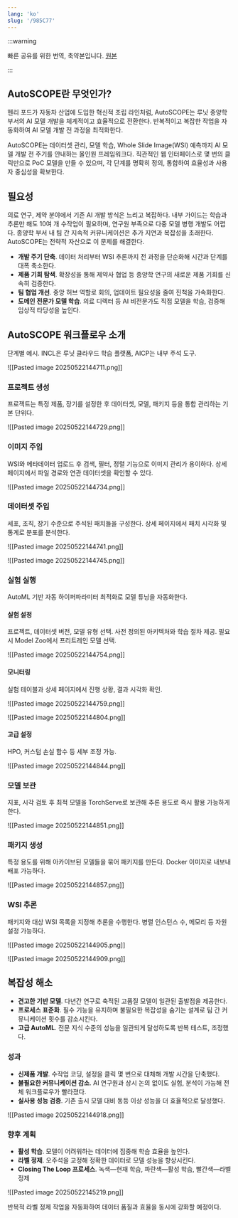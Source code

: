 ```yaml
---
lang: 'ko'
slug: '/985C77'
---
```


:::warning

빠른 공유를 위한 번역, 축약본입니다. [원본](https://medium.com/lunit/intelligent-cloud-part-1-introduction-to-lunits-cloud-deep-learning-platform-for-efficient-94fd2da2a3f2)

:::

## AutoSCOPE란 무엇인가?

헨리 포드가 자동차 산업에 도입한 혁신적 조립 라인처럼, AutoSCOPE는 루닛 종양학 부서의 AI 모델 개발을 체계적이고 효율적으로 전환한다. 반복적이고 복잡한 작업을 자동화하여 AI 모델 개발 전 과정을 최적화한다.

AutoSCOPE는 데이터셋 관리, 모델 학습, Whole Slide Image(WSI) 예측까지 AI 모델 개발 전 주기를 안내하는 올인원 프레임워크다. 직관적인 웹 인터페이스로 몇 번의 클릭만으로 PoC 모델을 만들 수 있으며, 각 단계를 명확히 정의, 통합하여 효율성과 사용자 중심성을 확보한다.

## 필요성

의료 연구, 제약 분야에서 기존 AI 개발 방식은 느리고 복잡하다. 내부 가이드는 학습과 추론만 해도 10여 개 수작업이 필요하며, 연구원 부족으로 다중 모델 병행 개발도 어렵다. 종양학 부서 내 팀 간 지속적 커뮤니케이션은 추가 지연과 복잡성을 초래한다. AutoSCOPE는 전략적 자산으로 이 문제를 해결한다.

- **개발 주기 단축**. 데이터 처리부터 WSI 추론까지 전 과정을 단순화해 시간과 단계를 대폭 축소한다.
- **제품 기회 탐색**. 확장성을 통해 제약사 협업 등 종양학 연구의 새로운 제품 기회를 신속히 검증한다.
- **팀 협업 개선**. 중앙 허브 역할로 회의, 업데이트 필요성을 줄여 진척을 가속화한다.
- **도메인 전문가 모델 학습**. 의료 디렉터 등 AI 비전문가도 직접 모델을 학습, 검증해 임상적 타당성을 높인다.

## AutoSCOPE 워크플로우 소개

단계별 예시. INCL은 루닛 클라우드 학습 플랫폼, AICP는 내부 주석 도구.

![[Pasted image 20250522144711.png]]

### 프로젝트 생성

프로젝트는 특정 제품, 장기를 설정한 후 데이터셋, 모델, 패키지 등을 통합 관리하는 기본 단위다.

![[Pasted image 20250522144729.png]]

### 이미지 주입

WSI와 메타데이터 업로드 후 검색, 필터, 정렬 기능으로 이미지 관리가 용이하다. 상세 페이지에서 파일 경로와 연관 데이터셋을 확인할 수 있다.

![[Pasted image 20250522144734.png]]

### 데이터셋 주입

세포, 조직, 장기 수준으로 주석된 패치들을 구성한다. 상세 페이지에서 패치 시각화 및 통계로 분포를 분석한다.

![[Pasted image 20250522144741.png]]

![[Pasted image 20250522144745.png]]

### 실험 실행

AutoML 기반 자동 하이퍼파라미터 최적화로 모델 튜닝을 자동화한다.

#### 실험 설정

프로젝트, 데이터셋 버전, 모델 유형 선택. 사전 정의된 아키텍처와 학습 절차 제공. 필요 시 Model Zoo에서 프리트레인 모델 선택.

![[Pasted image 20250522144754.png]]

#### 모니터링

실험 테이블과 상세 페이지에서 진행 상황, 결과 시각화 확인.

![[Pasted image 20250522144759.png]]

![[Pasted image 20250522144804.png]]

#### 고급 설정

HPO, 커스텀 손실 함수 등 세부 조정 가능.

![[Pasted image 20250522144844.png]]

### 모델 보관

지표, 시각 검토 후 최적 모델을 TorchServe로 보관해 추론 용도로 즉시 활용 가능하게 한다.

![[Pasted image 20250522144851.png]]

### 패키지 생성

특정 용도를 위해 아카이브된 모델들을 묶어 패키지를 만든다. Docker 이미지로 내보내 배포 가능하다.

![[Pasted image 20250522144857.png]]

### WSI 추론

패키지와 대상 WSI 목록을 지정해 추론을 수행한다. 병렬 인스턴스 수, 메모리 등 자원 설정 가능하다.

![[Pasted image 20250522144905.png]]

![[Pasted image 20250522144909.png]]

## 복잡성 해소

- **견고한 기반 모델**. 다년간 연구로 축적된 고품질 모델이 일관된 출발점을 제공한다.
- **프로세스 표준화**. 필수 기능을 유지하며 불필요한 복잡성을 숨기는 설계로 팀 간 커뮤니케이션 횟수를 감소시킨다.
- **고급 AutoML**. 전문 지식 수준의 성능을 일관되게 달성하도록 반복 테스트, 조정했다.

### 성과

- **신제품 개발**. 수작업 코딩, 설정을 클릭 몇 번으로 대체해 개발 시간을 단축했다.
- **불필요한 커뮤니케이션 감소**. AI 연구원과 상시 논의 없이도 실험, 분석이 가능해 전체 워크플로우가 빨라졌다.
- **실사용 성능 검증**. 기존 출시 모델 대비 동등 이상 성능을 더 효율적으로 달성했다.

![[Pasted image 20250522144918.png]]

### 향후 계획

- **활성 학습**. 모델이 어려워하는 데이터에 집중해 학습 효율을 높인다.
- **라벨 정제**. 오주석을 교정해 정확한 데이터로 모델 성능을 향상시킨다.
- **Closing The Loop 프로세스**. 녹색—현재 학습, 파란색—활성 학습, 빨간색—라벨 정제

![[Pasted image 20250522145219.png]]

반복적 라벨 정제 작업을 자동화하여 데이터 품질과 효율을 동시에 강화할 예정이다.
